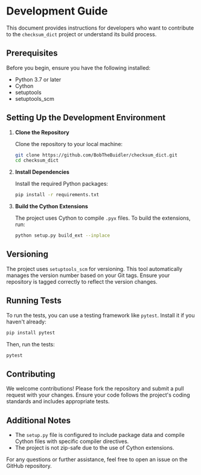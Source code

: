 # Development Guide

This document provides instructions for developers who want to contribute to the `checksum_dict` project or understand its build process.

## Prerequisites

Before you begin, ensure you have the following installed:

- Python 3.7 or later
- Cython
- setuptools
- setuptools_scm

## Setting Up the Development Environment

1. **Clone the Repository**

   Clone the repository to your local machine:

   ```bash
   git clone https://github.com/BobTheBuidler/checksum_dict.git
   cd checksum_dict
   ```

2. **Install Dependencies**

   Install the required Python packages:

   ```bash
   pip install -r requirements.txt
   ```

3. **Build the Cython Extensions**

   The project uses Cython to compile `.pyx` files. To build the extensions, run:

   ```bash
   python setup.py build_ext --inplace
   ```

## Versioning

The project uses `setuptools_scm` for versioning. This tool automatically manages the version number based on your Git tags. Ensure your repository is tagged correctly to reflect the version changes.

## Running Tests

To run the tests, you can use a testing framework like `pytest`. Install it if you haven't already:

```bash
pip install pytest
```

Then, run the tests:

```bash
pytest
```

## Contributing

We welcome contributions! Please fork the repository and submit a pull request with your changes. Ensure your code follows the project's coding standards and includes appropriate tests.

## Additional Notes

- The `setup.py` file is configured to include package data and compile Cython files with specific compiler directives.
- The project is not zip-safe due to the use of Cython extensions.

For any questions or further assistance, feel free to open an issue on the GitHub repository.